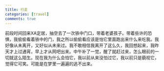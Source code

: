 ```yaml
---
title: 行走
categories: [travel]
comments: true
---
```

前段时间回来XA定居，抽空去了一次铁中门口，带着老婆孩子。带着些许的恐惧，我偷偷看着铁中的门，我之所以偷偷看应该是怕它里面跑出来什么来吃我。我好像从未离开，又好似从未来过。我不敢相信我离开了这么久，我回想起来，我昨天才上过通宵，早上才从网吧出来。中午补了一觉，醒了就赶过来，怎么眼前的一切就这么陌生。现在我为什么会怕它，我以前从来没怕过它，我以前只是藐视它，觉得它可笑。可能是在梦里一遍遍的逃不出来。
